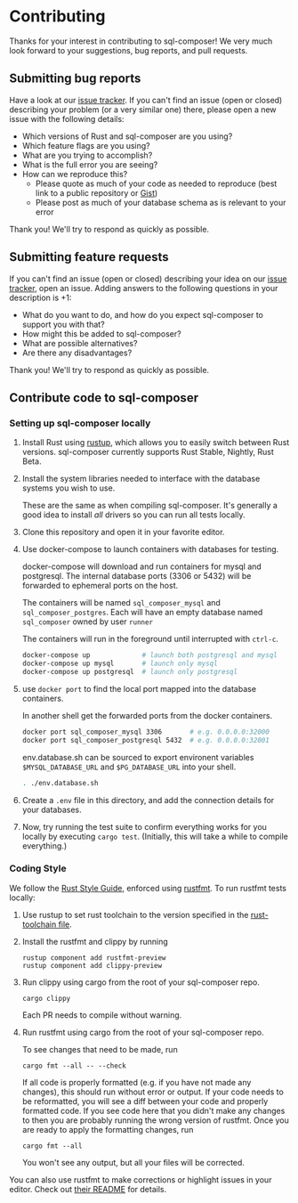 # Contributing

Thanks for your interest in contributing to sql-composer! We very much look forward to
your suggestions, bug reports, and pull requests.

## Submitting bug reports

Have a look at our [issue tracker]. If you can't find an issue (open or closed)
describing your problem (or a very similar one) there, please open a new issue with
the following details:

- Which versions of Rust and sql-composer are you using?
- Which feature flags are you using?
- What are you trying to accomplish?
- What is the full error you are seeing?
- How can we reproduce this?
  - Please quote as much of your code as needed to reproduce (best link to a
    public repository or [Gist])
  - Please post as much of your database schema as is relevant to your error

[issue tracker]: https://github.com/soulstompp/sql-composer/issues
[Gist]: https://gist.github.com

Thank you! We'll try to respond as quickly as possible.


## Submitting feature requests

If you can't find an issue (open or closed) describing your idea on our [issue
tracker], open an issue. Adding answers to the following
questions in your description is +1:

- What do you want to do, and how do you expect sql-composer to support you with that?
- How might this be added to sql-composer?
- What are possible alternatives?
- Are there any disadvantages?

Thank you! We'll try to respond as quickly as possible.


## Contribute code to sql-composer

### Setting up sql-composer locally

1. Install Rust using [rustup], which allows you to easily switch between Rust
   versions. sql-composer currently supports Rust Stable, Nightly, Rust Beta.

2. Install the system libraries needed to interface with the database systems
   you wish to use.

   These are the same as when compiling sql-composer. It's generally a good idea
   to install _all_ drivers so you can run all tests locally.

3. Clone this repository and open it in your favorite editor.
4. Use docker-compose to launch containers with databases for testing.

   docker-compose will download and run containers for mysql and
   postgresql.  The internal database ports (3306 or 5432) will be
   forwarded to ephemeral ports on the host.

   The containers will be named `sql_composer_mysql` and `sql_composer_postgres`.
   Each will have an empty database named `sql_composer` owned by user `runner`

   The containers will run in the foreground until interrupted with `ctrl-c`.

   ```bash
   docker-compose up             # launch both postgresql and mysql
   docker-compose up mysql       # launch only mysql
   docker-compose up postgresql  # launch only postgresql
   ```

5. use `docker port` to find the local port mapped into the database containers.

   In another shell get the forwarded ports from the docker containers.

    ```bash
    docker port sql_composer_mysql 3306       # e.g. 0.0.0.0:32000
    docker port sql_composer_postgresql 5432  # e.g. 0.0.0.0:32001
    ```

   env.database.sh can be sourced to export environent variables
   `$MYSQL_DATABASE_URL` and `$PG_DATABASE_URL` into your shell.

   ```bash
   . ./env.database.sh
   ```

6. Create a `.env` file in this directory, and add the connection details for
   your databases.

7. Now, try running the test suite to confirm everything works for you locally
   by executing `cargo test`. (Initially, this will take a while to compile
   everything.)

[rustup]: https://rustup.rs/

### Coding Style

We follow the [Rust Style Guide](https://github.com/rust-dev-tools/fmt-rfcs/blob/master/guide/guide.md), enforced using [rustfmt](https://github.com/rust-lang/rustfmt).
To run rustfmt tests locally:

1. Use rustup to set rust toolchain to the version specified in the
   [rust-toolchain file](./rust-toolchain).

2. Install the rustfmt and clippy by running
   ```
   rustup component add rustfmt-preview
   rustup component add clippy-preview
   ```

3. Run clippy using cargo from the root of your sql-composer repo.
   ```
   cargo clippy
   ```
   Each PR needs to compile without warning.

4. Run rustfmt using cargo from the root of your sql-composer repo.

   To see changes that need to be made, run

   ```
   cargo fmt --all -- --check
   ```

   If all code is properly formatted (e.g. if you have not made any changes),
   this should run without error or output.
   If your code needs to be reformatted,
   you will see a diff between your code and properly formatted code.
   If you see code here that you didn't make any changes to
   then you are probably running the wrong version of rustfmt.
   Once you are ready to apply the formatting changes, run

   ```
   cargo fmt --all
   ```

   You won't see any output, but all your files will be corrected.

You can also use rustfmt to make corrections or highlight issues in your editor.
Check out [their README](https://github.com/rust-lang/rustfmt) for details.
